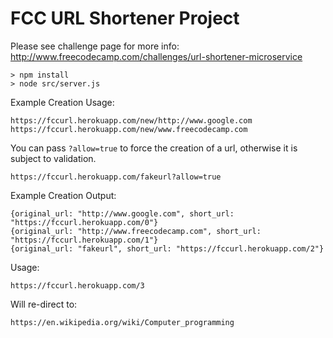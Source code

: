 # FCC URL Shortener Project

Please see challenge page for more info: http://www.freecodecamp.com/challenges/url-shortener-microservice

```
> npm install
> node src/server.js
```

Example Creation Usage:
```
https://fccurl.herokuapp.com/new/http://www.google.com
https://fccurl.herokuapp.com/new/www.freecodecamp.com
```

You can pass `?allow=true` to force the creation of a url, otherwise it is subject to validation.
```
https://fccurl.herokuapp.com/fakeurl?allow=true
```

Example Creation Output:
```
{original_url: "http://www.google.com", short_url: "https://fccurl.herokuapp.com/0"}
{original_url: "http://www.freecodecamp.com", short_url: "https://fccurl.herokuapp.com/1"}
{original_url: "fakeurl", short_url: "https://fccurl.herokuapp.com/2"}
```
Usage:
```
https://fccurl.herokuapp.com/3
```
Will re-direct to:
```
https://en.wikipedia.org/wiki/Computer_programming
```
